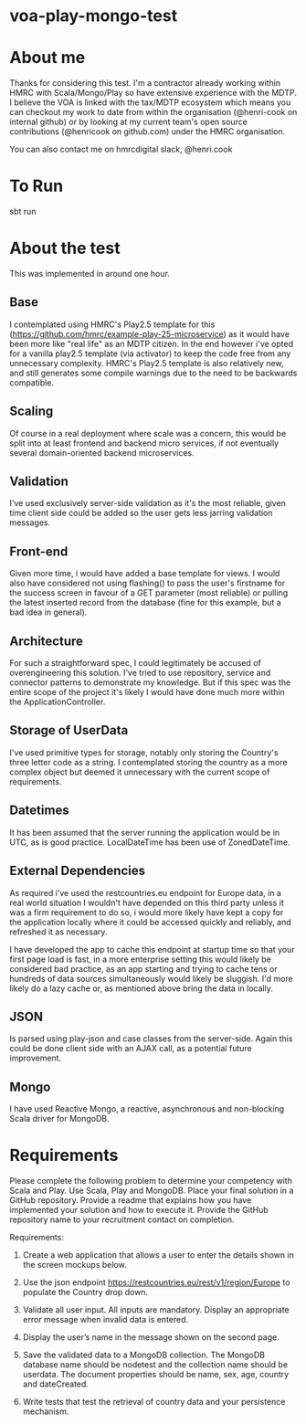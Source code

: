 # voa-play-mongo-test

# About me

Thanks for considering this test. I'm a contractor already working within HMRC with Scala/Mongo/Play so have extensive experience with the MDTP. 
I believe the VOA is linked with the tax/MDTP ecosystem which means you can checkout my work to date from within the organisation (@henri-cook on internal github) or
by looking at my current team's open source contributions (@henricook on github.com) under the HMRC organisation.

You can also contact me on hmrcdigital slack, @henri.cook

# To Run

sbt run

# About the test

This was implemented in around one hour.

## Base

I contemplated using HMRC's Play2.5 template for this (https://github.com/hmrc/example-play-25-microservice) as it would have been more like "real life" as an MDTP citizen. In the end however i've opted for a vanilla play2.5 template (via activator) to keep the code free from any unnecessary complexity. HMRC's Play2.5 template is also relatively new, and still generates some compile warnings due to the need to be backwards compatible.

## Scaling

Of course in a real deployment where scale was a concern, this would be split into at least frontend and backend micro services, if not eventually several domain-oriented
backend microservices.

## Validation

I've used exclusively server-side validation as it's the most reliable, given time client side could be added so the user gets less jarring validation messages.

## Front-end

Given more time, i would have added a base template for views. I would also have considered not using flashing() to pass the user's firstname for the success screen
in favour of a GET parameter (most reliable) or pulling the latest inserted record from the database (fine for this example, but a bad idea in general).

## Architecture

For such a straightforward spec, I could legitimately be accused of overengineering this solution. I've tried to use repository, service and connector patterns to 
demonstrate my knowledge. But if this spec was the entire scope of the project it's likely I would have done much more within the ApplicationController.

## Storage of UserData

I've used primitive types for storage, notably only storing the Country's three letter code as a string. I contemplated storing the country as a more complex object
but deemed it unnecessary with the current scope of requirements.

## Datetimes

It has been assumed that the server running the application would be in UTC, as is good practice. LocalDateTime has been use of ZonedDateTime.

## External Dependencies

As required i've used the restcountries.eu endpoint for Europe data, in a real world situation I wouldn't have depended on this third party unless it was a firm
requirement to do so, i would more likely have kept a copy for the application locally where it could be accessed quickly and reliably, and refreshed it as necessary.

I have developed the app to cache this endpoint at startup time so that your first page load is fast, in a more enterprise setting this would likely be considered
bad practice, as an app starting and trying to cache tens or hundreds of data sources simultaneously would likely be sluggish. I'd more likely do a lazy cache or, as mentioned above
bring the data in locally.

## JSON

Is parsed using play-json and case classes from the server-side. Again this could be done client side with an AJAX call, as a potential future improvement.

## Mongo

I have used Reactive Mongo, a reactive, asynchronous and non-blocking Scala driver for MongoDB.

# Requirements

Please complete the following problem to determine your competency with Scala
and Play. Use Scala, Play and MongoDB. Place your final solution in a GitHub
repository. Provide a readme that explains how you have implemented your solution
and how to execute it. Provide the GitHub repository name to your recruitment
contact on completion.

Requirements:

1. Create a web application that allows a user to enter the details shown in the
screen mockups below.

2. Use the json endpoint https://restcountries.eu/rest/v1/region/Europe to populate
the Country drop down.

3. Validate all user input. All inputs are mandatory. Display an appropriate error
message when invalid data is entered.

4. Display the user’s name in the message shown on the second page.

5. Save the validated data to a MongoDB collection. The MongoDB database name
should be nodetest and the collection name should be userdata. The document
properties should be name, sex, age, country and dateCreated.

6. Write tests that test the retrieval of country data and your persistence mechanism.
